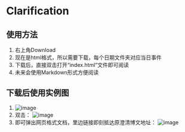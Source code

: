 # Clarification
## 使用方法
1. 右上角Download
2. 现在是html格式，所以需要下载，每个日期文件夹对应当日事件
3. 下载后，直接双击打开“index.html“文件即可阅读
4. 未来会使用Markdown形式方便阅读
## 下载后使用实例图
1. ![image](https://user-images.githubusercontent.com/84936585/120054580-c0ab9200-bffe-11eb-947c-4426ef3ebdde.png)
2. 双击：
![image](https://user-images.githubusercontent.com/84936585/120054566-9e197900-bffe-11eb-811a-1b5e058118b4.png)
3. 即可弹出网页格式文档，里边链接即刻抵达原澄清博文地址：
![image](https://user-images.githubusercontent.com/84936585/120054598-dcaf3380-bffe-11eb-8b8a-1b46d37649a6.png)

